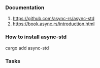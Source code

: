 ### Documentation 
1. https://github.com/async-rs/async-std
2. https://book.async.rs/introduction.html 

### How to install async-std
cargo add async-std

### Tasks 

